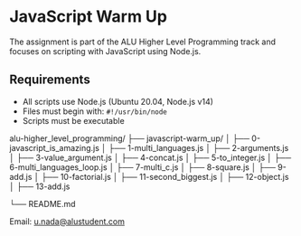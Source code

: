 # JavaScript Warm Up
 The assignment is part of the ALU Higher Level Programming track and focuses on scripting with JavaScript using Node.js.



##  Requirements

- All scripts use Node.js (Ubuntu 20.04, Node.js v14)
- Files must begin with: `#!/usr/bin/node`
- Scripts must be executable

alu-higher_level_programming/
├── javascript-warm_up/
│   ├── 0-javascript_is_amazing.js
│   ├── 1-multi_languages.js
│   ├── 2-arguments.js
│   ├── 3-value_argument.js
│   ├── 4-concat.js
│   ├── 5-to_integer.js
│   ├── 6-multi_languages_loop.js
│   ├── 7-multi_c.js
│   ├── 8-square.js
│   ├── 9-add.js
│   ├── 10-factorial.js
│   ├── 11-second_biggest.js
│   ├── 12-object.js
│   ├── 13-add.js

   └── README.md



Email: u.nada@alustudent.com
